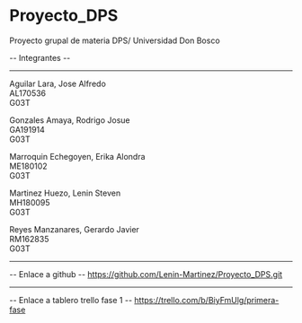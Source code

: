 # Proyecto_DPS
Proyecto grupal de materia DPS/ Universidad Don Bosco

-- Integrantes --
________________________________________________________________
Aguilar Lara, Jose Alfredo  
AL170536  
G03T  

Gonzales Amaya, Rodrigo Josue  
GA191914  
G03T  

Marroquin Echegoyen, Erika Alondra  
ME180102  
G03T  

Martinez Huezo, Lenin Steven  
MH180095  
G03T  

Reyes Manzanares, Gerardo Javier  
RM162835  
G03T 


______________________________________________________________________________
-- Enlace a github --
https://github.com/Lenin-Martinez/Proyecto_DPS.git


______________________________________________________________________________
-- Enlace a tablero trello fase 1 --
https://trello.com/b/BiyFmUlg/primera-fase